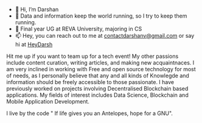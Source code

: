 - 👋 Hi, I’m Darshan
- 👀 Data and information keep the world running, so I try to keep them running.
- 🌱 Final year UG at REVA University, majoring in CS
- 📫 Hey, you can reach out to me at contactdarshanv@gmail.com or say hi at [HeyDarsh](https://www.heydarsh.co/)

Hit me up if you want to team up for a tech event! My other passions include content curation, writing articles, and making new acquaintnaces. 
I am very inclined in working with Free and open source technology for most of needs, as I personally believe that any and all kinds of Knowlegde and information should be freely accessible to those passionate. I have previously worked on projects involving Decentralised Blockchain based applications. My fields of interest includes Data Science, Blockchain and Mobile Application Development. 

I live by the code " If life gives you an Antelopes, hope for a GNU".


<!---
Diplo2by/Diplo2by is a ✨ special ✨ repository because its `README.md` (this file) appears on your GitHub profile.
You can click the Preview link to take a look at your changes.
--->
